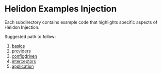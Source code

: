 
# Helidon Examples Injection

Each subdirectory contains example code that highlights specific aspects of
Helidon Injection.

Suggested path to follow:
1. [basics](./basics)
2. [providers](./providers)
3. [configdriven](./configdriven)
4. [interceptors](./interceptors)
5. [application](./application)
